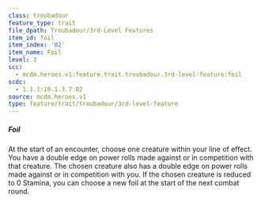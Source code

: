 ```yaml
---
class: troubadour
feature_type: trait
file_dpath: Troubadour/3rd-Level Features
item_id: foil
item_index: '02'
item_name: Foil
level: 3
scc:
  - mcdm.heroes.v1:feature.trait.troubadour.3rd-level-feature:foil
scdc:
  - 1.1.1:10.1.3.7:02
source: mcdm.heroes.v1
type: feature/trait/troubadour/3rd-level-feature
---
```


##### Foil

At the start of an encounter, choose one creature within your line of effect. You have a double edge on power rolls made against or in competition with that creature. The chosen creature also has a double edge on power rolls made against or in competition with you. If the chosen creature is reduced to 0 Stamina, you can choose a new foil at the start of the next combat round.

